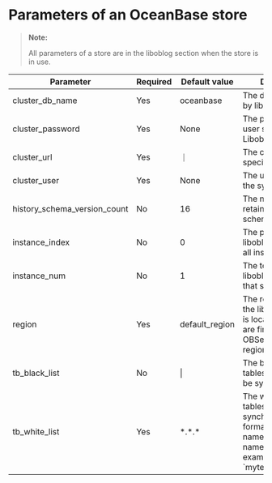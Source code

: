 # Parameters of an OceanBase store

> **Note:**
>
> All parameters of a store are in the liboblog section when the store is in use.

| Parameter | Required | Default value | Description |
|------------------------------|------|----------------|--------------------------------------------------------------------------------|
| cluster_db_name | Yes | oceanbase | The database used by liboblog.  |
| cluster_password | Yes | None | The password of the user specified by LiboblogClusterUser.  |
| cluster_url | Yes | ｜ | The cluster URL specified at startup.  |
| cluster_user | Yes | None | The username under the sys tenant.  |
| history_schema_version_count | No | 16 | The number of retained historical schema versions.  |
| instance_index | No | 0 | The proportion of liboblog instances to all instances.  |
| instance_num | No | 1 | The total number of liboblog instances that share the load.  |
| region | Yes | default_region | The region in which the liboblog instance is located. The logs are first pulled from OBServers in this region.  |
| tb_black_list | No | \| | The blacklist of the tables that will not be synchronized.  |
| tb_white_list | Yes | \*.\*.\* | The whitelist of the tables to be synchronized, in the format of tenant name.database name.table name,  for example, `mytenant1.db1.tb1|mytenant2.db2.*`. |